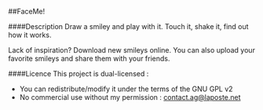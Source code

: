 ##FaceMe!

####Description
Draw a smiley and play with it.
Touch it, shake it, find out how it works.

Lack of inspiration? Download new smileys online.
You can also upload your favorite smileys and share them with your friends.

####Licence
This project is dual-licensed :
- You can redistribute/modify it under the terms of the GNU GPL v2
- No commercial use without my permission : contact.ag@laposte.net
